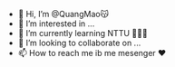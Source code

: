 - 👋 Hi, I’m @QuangMao😽
- 👀 I’m interested in ...
- 🌱 I’m currently learning NTTU 🧑🏽‍💻
- 💞️ I’m looking to collaborate on ...
- 📫 How to reach me ib me mesenger ❤️

<!---
QuangMao/QuangMao is a ✨ special ✨ repository because its `README.md` (this file) appears on your GitHub profile.
You can click the Preview link to take a look at your changes.
--->

